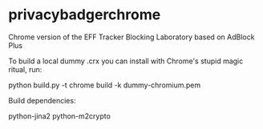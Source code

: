 privacybadgerchrome
===================

Chrome version of the EFF Tracker Blocking Laboratory based on AdBlock Plus

To build a local dummy .crx you can install with Chrome's stupid magic ritual, run:

python build.py -t chrome build -k dummy-chromium.pem

Build dependencies:

python-jina2
python-m2crypto
